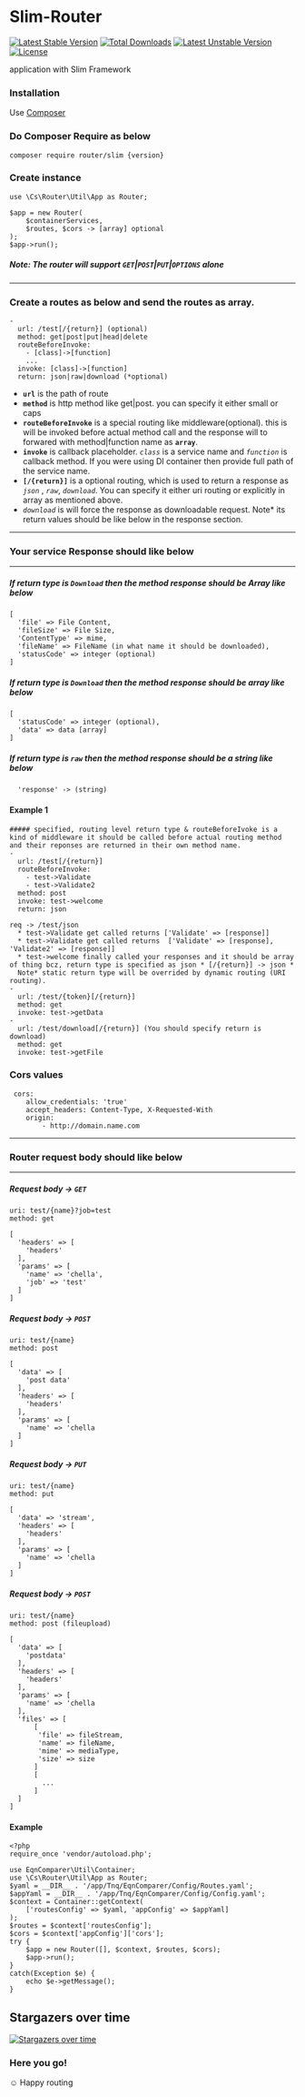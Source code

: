# Slim-Router

[![Latest Stable Version](https://poser.pugx.org/router/slim/v/stable?format=flat-square)](https://packagist.org/packages/router/slim)
[![Total Downloads](https://poser.pugx.org/router/slim/downloads?format=flat-square)](https://packagist.org/packages/router/slim)
[![Latest Unstable Version](https://poser.pugx.org/router/slim/v/unstable?format=flat-square)](https://packagist.org/packages/router/slim)
[![License](https://poser.pugx.org/router/slim/license?format=flat-square)](https://packagist.org/packages/router/slim)

application with Slim Framework

### Installation

Use [Composer](https://getcomposer.org/)

### Do Composer Require as below
```
composer require router/slim {version}
```

### Create instance
```
use \Cs\Router\Util\App as Router;

$app = new Router(
    $containerServices,
    $routes, $cors -> [array] optional
);
$app->run();
```

##### Note: The router will support `GET`|`POST`|`PUT`|`OPTIONS` alone
---

### Create a routes as below and send the routes as array.
```
-
  url: /test[/{return}] (optional)
  method: get|post|put|head|delete
  routeBeforeInvoke:
    - [class]->[function]
    ...
  invoke: [class]->[function]
  return: json|raw|download (*optional)
```
* **`url`** is the path of route
* **`method`** is http method like get|post. you can specify it either small or caps
* **`routeBeforeInvoke`** is a special routing like middleware(optional). this is will be invoked before actual method call and the response will to forwared with method|function name as **`array`**.
* **`invoke`** is callback placeholder. *`class`* is a service name and *`function`* is callback method. If you were using DI container then provide full path of the service name.
* **`[/{return}]`** is a optional routing, which is used to return a response as *`json`* , *`raw`*, *`download`*. You can specify it either uri routing or explicitly in array as mentioned above.
* *`download`* is will force the response as downloadable request. Note* its return values should be like below in the response section.

***
### Your service Response should like below
***

##### If return type is `Download` then the method response should be Array like below
```
[
  'file' => File Content,
  'fileSize' => File Size,
  'ContentType' => mime,
  'fileName' => FileName (in what name it should be downloaded),
  'statusCode' => integer (optional)
]
```

##### If return type is `Download` then the method response should be array like below
```
[
  'statusCode' => integer (optional),
  'data' => data [array]
]
```

##### If return type is `raw` then the method response should be a string like below
```
  'response' -> (string)
```

#### Example 1
```
##### specified, routing level return type & routeBeforeIvoke is a kind of middleware it should be called before actual routing method and their reponses are returned in their own method name.
-
  url: /test[/{return}]
  routeBeforeInvoke:
    - test->Validate
    - test->Validate2
  method: post
  invoke: test->welcome
  return: json

req -> /test/json
  * test->Validate get called returns ['Validate' => [response]]
  * test->Validate get called returns  ['Validate' => [response], 'Validate2' => [response]]
  * test->welcome finally called your responses and it should be array of thing bcz, return type is specified as json * [/{return}] -> json * 
  Note* static return type will be overrided by dynamic routing (URI routing).
-
  url: /test/{token}[/{return}]
  method: get
  invoke: test->getData
-
  url: /test/download[/{return}] (You should specify return is download)
  method: get
  invoke: test->getFile
```
 ### Cors values
```
 cors:
    allow_credentials: 'true'
    accept_headers: Content-Type, X-Requested-With
    origin:
        - http://domain.name.com
```

***
### Router request body should like below
***

##### Request body -> `GET`
```
uri: test/{name}?job=test
method: get
```
```
[
  'headers' => [
    'headers'
  ],
  'params' => [
    'name' => 'chella',
    'job' => 'test'
  ]
]
```
##### Request body -> `POST`
```
uri: test/{name}
method: post
```
```
[
  'data' => [
    'post data'
  ],
  'headers' => [
    'headers'
  ],
  'params' => [
    'name' => 'chella
  ]
]
```
##### Request body -> `PUT`
```
uri: test/{name}
method: put
```
```
[
  'data' => 'stream',
  'headers' => [
    'headers'
  ],
  'params' => [
    'name' => 'chella
  ]
]
```
##### Request body -> `POST`
```
uri: test/{name}
method: post (fileupload)
```
```
[
  'data' => [
    'postdata'
  ],
  'headers' => [
    'headers'
  ],
  'params' => [
    'name' => 'chella
  ],
  'files' => [
      [
       'file' => fileStream,
       'name' => fileName,
       'mime' => mediaType,
       'size' => size
      ]
      [
        ...
      ]
  ]
]
```

#### Example
```
<?php
require_once 'vendor/autoload.php';

use EqnComparer\Util\Container;
use \Cs\Router\Util\App as Router;
$yaml = __DIR__ . '/app/Tnq/EqnComparer/Config/Routes.yaml';
$appYaml = __DIR__ . '/app/Tnq/EqnComparer/Config/Config.yaml';
$context = Container::getContext(
    ['routesConfig' => $yaml, 'appConfig' => $appYaml]
);
$routes = $context['routesConfig'];
$cors = $context['appConfig']['cors'];
try {
    $app = new Router([], $context, $routes, $cors);
    $app->run();
}
catch(Exception $e) {
    echo $e->getMessage();
}
```

## Stargazers over time

[![Stargazers over time](https://starchart.cc/amchella/router-slim.svg)](https://starchart.cc/amchella/router-slim)


### Here you go!
&#9786; Happy routing
